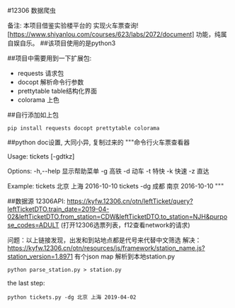 #12306 数据爬虫

备注: 本项目借鉴实验楼平台的 实现火车票查询![https://www.shiyanlou.com/courses/623/labs/2072/document] 功能，纯属自娱自乐。
##该项目使用的是python3

##项目中需要用到一下扩展包:
  - requests 请求包 
  - docopt 解析命令行参数
  - prettytable table结构化界面
  - colorama 上色
  
##自行添加如上包
```
pip install requests docopt prettytable colorama
```

##python doc设置, 大同小异, 复制过来的
"""命令行火车票查看器

Usage:
    tickets [-gdtkz] <from> <to> <date>

Options:
    -h,--help   显示帮助菜单
    -g          高铁
    -d          动车
    -t          特快
    -k          快速
    -z          直达

Example:
    tickets 北京 上海 2016-10-10
    tickets -dg 成都 南京 2016-10-10
"""
  
##数据源
12306API: https://kyfw.12306.cn/otn/leftTicket/query?leftTicketDTO.train_date=2019-04-02&leftTicketDTO.from_station=CDW&leftTicketDTO.to_station=NJH&purpose_codes=ADULT (打开12306选票列表，f12查看network的请求)

问题：以上链接发现，出发和到站地点都是代号来代替中文筛选
解决：
https://kyfw.12306.cn/otn/resources/js/framework/station_name.js?station_version=1.8971
有个json map 解析到本地station.py
```
python parse_station.py > station.py
```
the last step:
```
python tickets.py -dg 北京 上海 2019-04-02
```


